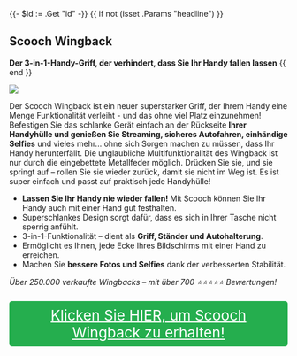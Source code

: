 {{- $id := .Get "id" -}}
{{ if not (isset .Params "headline") }}
## Scooch Wingback

**Der 3-in-1-Handy-Griff, der verhindert, dass Sie Ihr Handy fallen lassen**
{{ end }}

[![](/list/scooch-wingback-title.jpg)](https://t.gadgetadvisers.com/click/{{$id}})

Der Scooch Wingback ist ein neuer superstarker Griff, der Ihrem Handy eine Menge Funktionalität verleiht - und das ohne viel Platz einzunehmen! Befestigen Sie das schlanke Gerät einfach an der Rückseite **Ihrer Handyhülle und genießen Sie Streaming, sicheres Autofahren, einhändige Selfies** und vieles mehr... ohne sich Sorgen machen zu müssen, dass Ihr Handy herunterfällt. Die unglaubliche Multifunktionalität des Wingback ist nur durch die eingebettete Metallfeder möglich. Drücken Sie sie, und sie springt auf – rollen Sie sie wieder zurück, damit sie nicht im Weg ist. Es ist super einfach und passt auf praktisch jede Handyhülle!

- **Lassen Sie Ihr Handy nie wieder fallen!** Mit Scooch können Sie Ihr Handy auch mit einer Hand gut festhalten.
- Superschlankes Design sorgt dafür, dass es sich in Ihrer Tasche nicht sperrig anfühlt.
- 3-in-1-Funktionalität – dient als **Griff, Ständer und Autohalterung**.
- Ermöglicht es Ihnen, jede Ecke Ihres Bildschirms mit einer Hand zu erreichen.
- Machen Sie **bessere Fotos und Selfies** dank der verbesserten Stabilität.

*Über 250.000 verkaufte Wingbacks – mit über 700 ⭐️⭐️⭐️⭐️⭐️ Bewertungen!*

<a href="(https://t.gadgetadvisers.com/click/{{$id}})" style="color: white;">
   <div style="text-align:center;background-color:#25ae4e;margin-bottom:20px;margin-top:20px;width: 100%;-webkit-border-radius: 5px;">
      <div style="color: white; padding: 10px;font-size: 26px;">
      Klicken Sie HIER, um Scooch Wingback zu erhalten!
      </div>
   </div>
</a>